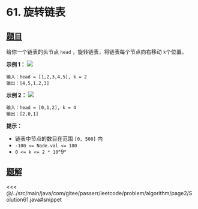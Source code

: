 # 61. 旋转链表

## [题目](https://leetcode.cn/problems/rotate-list/)
给你一个链表的头节点 `head` ，旋转链表，将链表每个节点向右移动 `k`个位置。

**示例 1：**
![](https://assets.leetcode.com/uploads/2020/11/13/rotate1.jpg)

```
输入：head = [1,2,3,4,5], k = 2
输出：[4,5,1,2,3]
```

**示例 2：**
![](https://assets.leetcode.com/uploads/2020/11/13/roate2.jpg)

```
输入：head = [0,1,2], k = 4
输出：[2,0,1]
```

**提示：**

* 链表中节点的数目在范围 `[0, 500]` 内
* `-100 <= Node.val <= 100`
* `0 <= k <= 2 * 10`^9^


## [题解](https://github.com/PasseRR/JavaLeetCode/blob/master/src/main/java/com/gitee/passerr/leetcode/problem/algorithm/page2/Solution61.java)

<<< @/../src/main/java/com/gitee/passerr/leetcode/problem/algorithm/page2/Solution61.java#snippet

